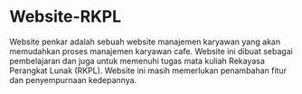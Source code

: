 # Website-RKPL

Website penkar adalah sebuah website manajemen karyawan yang akan memudahkan proses manajemen karyawan cafe. Website ini dibuat sebagai pembelajaran dan juga 
untuk memenuhi tugas mata kuliah Rekayasa Perangkat Lunak (RKPL). Website ini masih memerlukan penambahan fitur dan penyempurnaan kedepannya.
